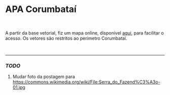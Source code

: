 # APA Corumbataí

<br>

A partir da base vetorial, fiz um mapa online, disponível [aqui](https://open-geodata.github.io/blog/apa-corumbata%C3%AD/), para facilitar o acesso. Os vetores são restritos ao perímetro Corumbataí.

<br>

---

### _TODO_

1. Mudar foto da postagem para https://commons.wikimedia.org/wiki/File:Serra_do_Fazend%C3%A3o-01.jpg
